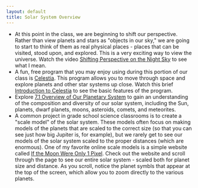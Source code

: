 ```yaml
---
layout: default
title: Solar System Overview
---
```


- At this point in the class, we are beginning to shift our perspective. Rather than view planets and stars as "objects in our sky," we are going to start to think of them as real physical places - places that can be visited, stood upon, and explored. This is a very exciting way to view the universe. Watch the video [Shifting Perspective on the Night Sky](https://youtu.be/M_SqZIRmmRI) to see what I mean.
- A fun, free program that you may enjoy using during this portion of our class is [Celestia](https://celestiaproject.space/). This program allows you to move through space and explore planets and other star systems up close. Watch this brief [Introduction to Celestia](https://www.youtube.com/watch?v=HIeaOieZ984) to see the basic features of the program.
- Explore [7.1 Overview of Our Planetary System](https://openstax.org/books/astronomy-2e/pages/7-1-overview-of-our-planetary-system) to gain an understanding of the composition and diversity of our solar system, including the Sun, planets, dwarf planets, moons, asteroids, comets, and meteorites.
- A common project in grade school science classrooms is to create a "scale model" of the solar system. These models often focus on making models of the planets that are scaled to the correct size (so that you can see just how big Jupiter is, for example), but we rarely get to see our models of the solar system scaled to the proper distances (which are enormous). One of my favorite online scale models is a simple website called [If the Moon Were Only 1 Pixel](https://storage.googleapis.com/avh-lessons/PixelSpace/joshworth.com/dev/pixelspace/pixelspace_solarsystem.html). Check out the website and scroll through the page to see our entire solar system - scaled both for planet size and distance. As you scroll, notice the planet symbls that appear at the top of the screen, which allow you to zoom directly to the various planets. 
